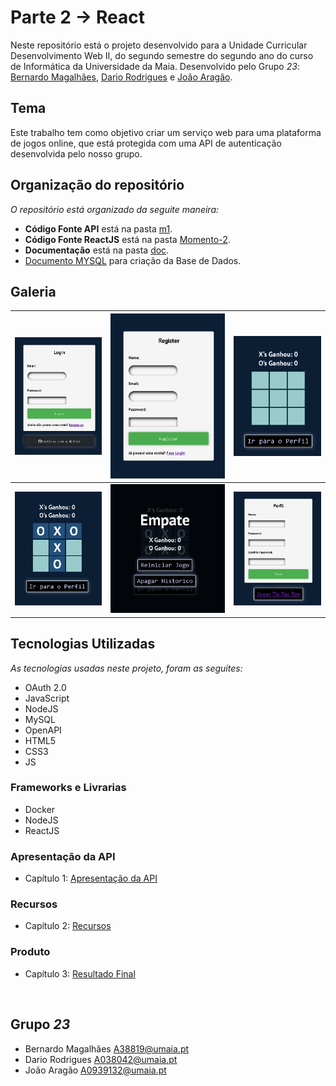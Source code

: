 # Parte 2 -> React

Neste repositório está o projeto desenvolvido para a Unidade Curricular Desenvolvimento Web II, do segundo semestre do segundo ano do curso de Informática da Universidade da Maia. Desenvolvido pelo Grupo _23_: [Bernardo Magalhães](mailto:A38819@umaia.pt), [Dario Rodrigues](mailto:A038042@umaia.pt) e [João Aragão](mailto:A0939132@umaia.pt).

## Tema

Este trabalho tem como objetivo criar um serviço web para uma plataforma de jogos online, que está protegida com uma API de autenticação desenvolvida pelo nosso grupo.

## Organização do repositório 

_O repositório está organizado da seguite maneira:_
* **Código Fonte API** está na pasta [m1](../../Parte%201/m1/).
* **Código Fonte ReactJS** está na pasta [Momento-2](src/).
* **Documentação** está na pasta [doc](../Momento-2/doc/).
* [Documento MYSQL](../../Parte%201/m1/seeds/seed.js) para criação da Base de Dados.

## Galeria 

| ![1](doc/1.png)           | ![2](doc/2.png)  | ![3](doc/3.png)           |
| ---------------------------- | ----------- | ----------- |
| ![4](doc/4.png)           | ![5](doc/5.png)  | ![6](doc/6.png)           |

## Tecnologias Utilizadas

_As tecnologias usadas neste projeto, foram as seguites:_
* OAuth 2.0
* JavaScript
* NodeJS
* MySQL
* OpenAPI
* HTML5
* CSS3
* JS

### Frameworks e Livrarias 

* Docker
* NodeJS
* ReactJS

### Apresentação da API
* Capítulo 1: [Apresentação da API](doc/c1.md)
### Recursos
* Capítulo 2: [Recursos](doc/c2.md)
### Produto
* Capítulo 3: [Resultado Final](doc/c3.md)

<br>

## Grupo _23_
* Bernardo Magalhães [A38819@umaia.pt](mailto:A38819@umaia.pt)
* Dario Rodrigues [A038042@umaia.pt](mailto:A038042@umaia.pt)
* João Aragão [A0939132@umaia.pt](mailto:A0939132@umaia.pt)
